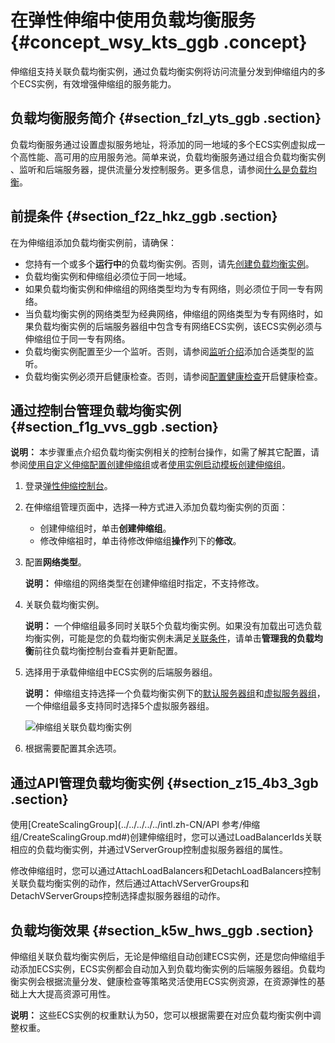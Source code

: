 # 在弹性伸缩中使用负载均衡服务 {#concept_wsy_kts_ggb .concept}

伸缩组支持关联负载均衡实例，通过负载均衡实例将访问流量分发到伸缩组内的多个ECS实例，有效增强伸缩组的服务能力。

## 负载均衡服务简介 {#section_fzl_yts_ggb .section}

负载均衡服务通过设置虚拟服务地址，将添加的同一地域的多个ECS实例虚拟成一个高性能、高可用的应用服务池。简单来说，负载均衡服务通过组合负载均衡实例 、监听和后端服务器，提供流量分发控制服务。更多信息，请参阅[什么是负载均衡](../../../../../intl.zh-CN/产品简介/什么是负载均衡.md#)。

## 前提条件 {#section_f2z_hkz_ggb .section}

在为伸缩组添加负载均衡实例前，请确保：

-   您持有一个或多个**运行中**的负载均衡实例。否则，请先[创建负载均衡实例](../../../../../intl.zh-CN/用户指南/负载均衡实例/创建负载均衡实例.md#)。
-   负载均衡实例和伸缩组必须位于同一地域。
-   如果负载均衡实例和伸缩组的网络类型均为专有网络，则必须位于同一专有网络。
-   当负载均衡实例的网络类型为经典网络，伸缩组的网络类型为专有网络时，如果负载均衡实例的后端服务器组中包含专有网络ECS实例，该ECS实例必须与伸缩组位于同一专有网络。
-   负载均衡实例配置至少一个监听。否则，请参阅[监听介绍](../../../../../intl.zh-CN/用户指南/监听/监听介绍.md#)添加合适类型的监听。
-   负载均衡实例必须开启健康检查。否则，请参阅[配置健康检查](../../../../../intl.zh-CN/用户指南/健康检查/配置健康检查.md#)开启健康检查。

## 通过控制台管理负载均衡实例 {#section_f1g_vvs_ggb .section}

**说明：** 本步骤重点介绍负载均衡实例相关的控制台操作，如需了解其它配置，请参阅[使用自定义伸缩配置创建伸缩组](intl.zh-CN/用户指南/使用自定义伸缩配置创建伸缩组.md#)或者[使用实例启动模板创建伸缩组](intl.zh-CN/用户指南/使用实例启动模板创建伸缩组.md#)。

1.  登录[弹性伸缩控制台](https://essnew.console.aliyun.com/)。
2.  在伸缩组管理页面中，选择一种方式进入添加负载均衡实例的页面：
    -   创建伸缩组时，单击**创建伸缩组**。
    -   修改伸缩祖时，单击待修改伸缩组**操作**列下的**修改**。
3.  配置**网络类型**。

    **说明：** 伸缩组的网络类型在创建伸缩组时指定，不支持修改。

4.  关联负载均衡实例。

    **说明：** 一个伸缩组最多同时关联5个负载均衡实例。如果没有加载出可选负载均衡实例，可能是您的负载均衡实例未满足[关联条件](#section_f2z_hkz_ggb)，请单击**管理我的负载均衡**前往负载均衡控制台查看并更新配置。

5.  选择用于承载伸缩组中ECS实例的后端服务器组。

    **说明：** 伸缩组支持选择一个负载均衡实例下的[默认服务器组](../../../../../intl.zh-CN/用户指南/后端服务器/后端服务器概述.md#section_fzb_g5n_n2b)和[虚拟服务器组](../../../../../intl.zh-CN/用户指南/后端服务器/后端服务器概述.md#section_xqs_h2v_vdb)，一个伸缩组最多支持同时选择5个虚拟服务器组。

    ![伸缩组关联负载均衡实例](http://static-aliyun-doc.oss-cn-hangzhou.aliyuncs.com/assets/img/83706/155004824035588_zh-CN.png)

6.  根据需要配置其余选项。

## 通过API管理负载均衡实例 {#section_z15_4b3_3gb .section}

使用[CreateScalingGroup](../../../../../intl.zh-CN/API 参考/伸缩组/CreateScalingGroup.md#)创建伸缩组时，您可以通过LoadBalancerIds关联相应的负载均衡实例，并通过VServerGroup控制虚拟服务器组的属性。

修改伸缩组时，您可以通过AttachLoadBalancers和DetachLoadBalancers控制关联负载均衡实例的动作，然后通过AttachVServerGroups和DetachVServerGroups控制选择虚拟服务器组的动作。

## 负载均衡效果 {#section_k5w_hws_ggb .section}

伸缩组关联负载均衡实例后，无论是伸缩组自动创建ECS实例，还是您向伸缩组手动添加ECS实例，ECS实例都会自动加入到负载均衡实例的后端服务器组。负载均衡实例会根据流量分发、健康检查等策略灵活使用ECS实例资源，在资源弹性的基础上大大提高资源可用性。

**说明：** 这些ECS实例的权重默认为50，您可以根据需要在对应负载均衡实例中调整权重。

